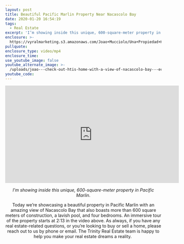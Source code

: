 ```yaml
---
layout: post
title: Beautiful Pacific Marlin Property Near Nacascolo Bay
date: 2020-01-20 16:54:19
tags:
  - Real Estate
excerpt: 'I’m showing inside this unique, 600-square-meter property in Pacific Marlin.'
enclosure: >-
  https://vyralmarketing.s3.amazonaws.com/Joao+Mucciolo/Una+Propiedad+Hermosa+de+Pacific+Marlin+Cerca+de+la+Bahia+de+Nacascolo.mp4
pullquote:
enclosure_type: video/mp4
enclosure_time:
use_youtube_image: false
youtube_alternate_image: >-
  /uploads/joao---check-out-htis-home-with-a-view-of-nacascolo-bay---echa-un-vistazo-a-esta-casa-con-una-vista-de-nacascolo-bay-youtube.jpg
youtube_code:
---
```


<center><iframe width="560" height="315" src="https://www.youtube.com/embed/_27AWy6O9Y0?start=114" frameborder="0" allow="accelerometer; autoplay; encrypted-media; gyroscope; picture-in-picture" allowfullscreen></iframe><center>

<p style="text-align:center;"><em>I’m showing inside this unique, 600-square-meter property in Pacific Marlin.</em></p>

Today we’re showcasing a beautiful property in Pacific Marlin with an amazing view of Nacascolo Bay that also boasts more than 600 square meters of construction, a lavish pool, and four bedrooms. An immersive tour of the property starts at 2:13 in the video above. As always, if you have any real estate-related questions, or you’re looking to buy or sell a home, please reach out to us by phone or email. The Trinity Real Estate team is happy to help you make your real estate dreams a reality.&nbsp;